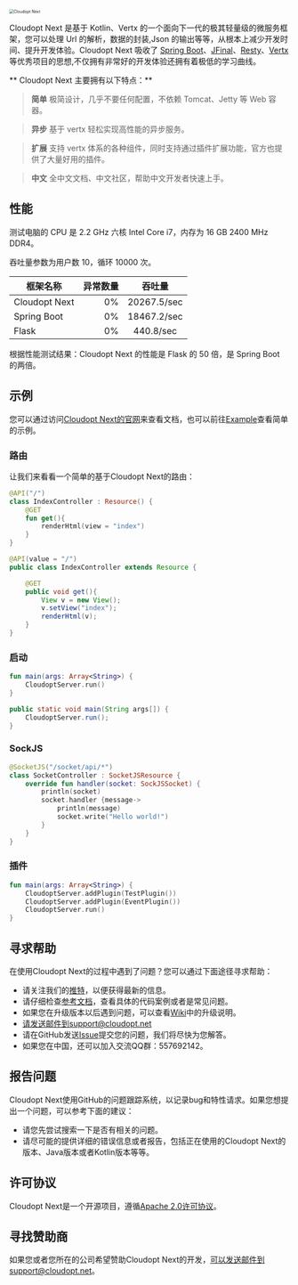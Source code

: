<img src="https://www.cloudopt.net/static/images/logo.svg" alt="Cloudopt Next" style="zoom:50%;" />

Cloudopt Next 是基于 Kotlin、Vertx 的一个面向下一代的极其轻量级的微服务框架，您可以处理 Url 的解析，数据的封装,Json 的输出等等，从根本上减少开发时间、提升开发体验。Cloudopt Next 吸收了 [Spring Boot](https://github.com/spring-projects/spring-boot)、[JFinal](https://github.com/jfinal/jfinal)、[Resty](https://github.com/Dreampie/Resty)、[Vertx](https://github.com/vert-x3/vertx-web) 等优秀项目的思想,不仅拥有非常好的开发体验还拥有着极低的学习曲线。

** Cloudopt Next 主要拥有以下特点：**

> **简单** 极简设计，几乎不要任何配置，不依赖 Tomcat、Jetty 等 Web 容器。

> **异步** 基于 vertx 轻松实现高性能的异步服务。

> **扩展** 支持 vertx 体系的各种组件，同时支持通过插件扩展功能，官方也提供了大量好用的插件。

> **中文** 全中文文档、中文社区，帮助中文开发者快速上手。

## 性能

测试电脑的 CPU 是 2.2 GHz 六核 Intel Core i7，内存为 16 GB 2400 MHz DDR4。

吞吐量参数为用户数 10，循环 10000 次。

| 框架名称        | 异常数量    |  吞吐量  |
| --------   | -----:   | :----: |
| Cloudopt Next        | 0%      |   20267.5/sec    |
| Spring Boot        | 0%      |  18467.2/sec     |
| Flask        | 0%      |   440.8/sec    |

根据性能测试结果：Cloudopt Next 的性能是 Flask 的 50 倍，是 Spring Boot 的两倍。

## 示例

您可以通过访问[Cloudopt Next的官网](https://next.cloudopt.net)来查看文档，也可以前往[Example](https://github.com/cloudoptlab/cloudopt-next-example)查看简单的示例。

### 路由

让我们来看看一个简单的基于Cloudopt Next的路由：

````kotlin
@API("/")
class IndexController : Resource() {
    @GET
    fun get(){
        renderHtml(view = "index")
    }
}
````

````java
@API(value = "/")
public class IndexController extends Resource {

    @GET
    public void get(){
        View v = new View();
        v.setView("index");
        renderHtml(v);
    }
}
````

### 启动
````kotlin
fun main(args: Array<String>) {
    CloudoptServer.run()
}
````

````java
public static void main(String args[]) { 
    CloudoptServer.run();
} 
````

### SockJS
````kotlin
@SocketJS("/socket/api/*")
class SocketController : SocketJSResource {
    override fun handler(socket: SockJSSocket) {
        println(socket)
        socket.handler {message->
            println(message)
            socket.write("Hello world!")
        }
    }
}
````

### 插件
````kotlin
fun main(args: Array<String>) {
    CloudoptServer.addPlugin(TestPlugin())
    CloudoptServer.addPlugin(EventPlugin())
    CloudoptServer.run()
}

````

## 寻求帮助

在使用Cloudopt Next的过程中遇到了问题？您可以通过下面途径寻求帮助：

- 请关注我们的[推特](https://twitter.com/)，以便获得最新的信息。
- 请仔细检查[参考文档](https://next.cloudopt.net)，查看具体的代码案例或者是常见问题。
- 如果您在升级版本以后遇到问题，可以查看[Wiki](https://github.com/cloudoptlab/cloudopt-next/wiki)中的升级说明。
- 请发送邮件到support@cloudopt.net
- 请在GitHub发送[Issue](https://github.com/cloudoptlab/cloudopt-next/issues)提交您的问题，我们将尽快为您解答。
- 如果您在中国，还可以加入交流QQ群：557692142。

## 报告问题
Cloudopt Next使用GitHub的问题跟踪系统，以记录bug和特性请求。如果您想提出一个问题，可以参考下面的建议：

- 请您先尝试搜索一下是否有相关的问题。
- 请尽可能的提供详细的错误信息或者报告，包括正在使用的Cloudopt Next的版本、Java版本或者Kotlin版本等等。

## 许可协议
Cloudopt Next是一个开源项目，遵循[Apache 2.0许可协议](http://www.apache.org/licenses/LICENSE-2.0.html)。

## 寻找赞助商
如果您或者您所在的公司希望赞助Cloudopt Next的开发，可以发送邮件到support@cloudopt.net。